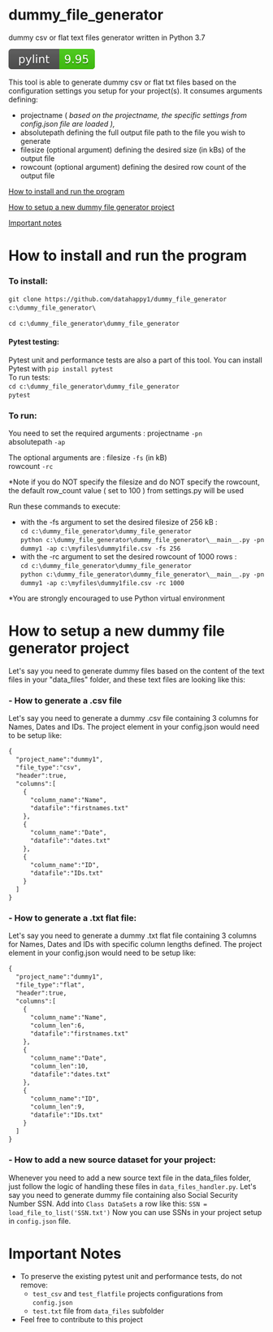 # dummy_file_generator
dummy csv or flat text files generator written in Python 3.7

![](https://github.com/datahappy1/dummy_file_generator/blob/master/docs/img/rating.svg)

This tool is able to generate dummy csv or flat txt files based on the configuration settings you setup for your project(s).
It consumes arguments defining: 
- projectname ( *based on the projectname, the specific settings from config.json file are loaded ),* 
- absolutepath defining the full output file path to the file you wish to generate
- filesize (optional argument) defining the desired size (in kBs) of the output file 
- rowcount (optional argument) defining the desired row count of the output file

[How to install and run the program](#how-to-install-and-run-the-program)

[How to setup a new dummy file generator project](#how-to-setup-a-new-dummy-file-generator-project)

[Important notes](#important-notes)


# How to install and run the program
### To install:
`git clone https://github.com/datahappy1/dummy_file_generator c:\dummy_file_generator\`<br />

`cd c:\dummy_file_generator\dummy_file_generator`

#### Pytest testing:<br />
Pytest unit and performance tests are also a part of this tool.
You can install Pytest with `pip install pytest`<br /> 
To run tests:<br />
`cd c:\dummy_file_generator\dummy_file_generator`<br />
`pytest`<br />

### To run:<br />
You need to set the required arguments :
projectname `-pn` <br />
absolutepath `-ap` <br />

The optional arguments are :
filesize `-fs` (in kB) <br />
rowcount `-rc` <br />

*Note if you do NOT specify the filesize and do NOT specify the rowcount, the default row_count value ( set to 100 ) from
settings.py will be used

Run these commands to execute:<br />
- with the -fs argument to set the desired filesize of 256 kB :<br />
`cd c:\dummy_file_generator\dummy_file_generator`<br />
`python c:\dummy_file_generator\dummy_file_generator\__main__.py -pn dummy1 -ap c:\myfiles\dummy1file.csv -fs 256`<br />
- with the -rc argument to set the desired rowcount of 1000 rows :<br />
`cd c:\dummy_file_generator\dummy_file_generator`<br />
`python c:\dummy_file_generator\dummy_file_generator\__main__.py -pn dummy1 -ap c:\myfiles\dummy1file.csv -rc 1000`<br />

*You are strongly encouraged to use Python virtual environment

# How to setup a new dummy file generator project

Let's say you need to generate dummy files based on the content of the text files in your "data_files" folder, and these text files are looking like this:

### - How to generate a .csv file
Let's say you need to generate a dummy .csv file containing 3 columns for Names, Dates and IDs. 
The project element in your config.json would need to be setup like:

    {
      "project_name":"dummy1",
      "file_type":"csv",
      "header":true,
      "columns":[
        {
          "column_name":"Name",
          "datafile":"firstnames.txt"
        },
        {
          "column_name":"Date",
          "datafile":"dates.txt"
        },
        {
          "column_name":"ID",
          "datafile":"IDs.txt"
        }      
      ]
    }

### - How to generate a .txt flat file:
Let's say you need to generate a dummy .txt flat file containing 3 columns for Names, Dates and IDs with specific column lengths defined. 
The project element in your config.json would need to be setup like:

    {
      "project_name":"dummy1",
      "file_type":"flat",
      "header":true,
      "columns":[
        {
          "column_name":"Name",
          "column_len":6,
          "datafile":"firstnames.txt"
        },
        {
          "column_name":"Date",
          "column_len":10,
          "datafile":"dates.txt"
        },
        {
          "column_name":"ID",
          "column_len":9,
          "datafile":"IDs.txt"
        }      
      ]
    }

### - How to add a new source dataset for your project:
Whenever you need to add a new source text file in the data_files folder, just follow the logic of handling these files in `data_files_handler.py`. 
Let's say you need to generate dummy file containing also Social Security Number SSN. 
Add into `Class DataSets` a row like this: `SSN = load_file_to_list('SSN.txt')`
Now you can use SSNs in your project setup in `config.json` file. 

# Important Notes
- To preserve the existing pytest unit and performance tests, do not remove:
    - `test_csv` and `test_flatfile` projects configurations from `config.json`
    - `test.txt` file from `data_files` subfolder
- Feel free to contribute to this project
